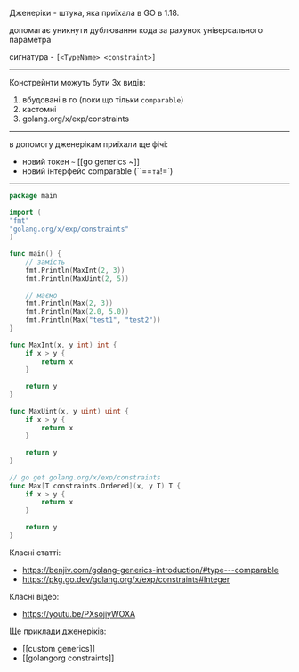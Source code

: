 
Дженеріки - штука, яка приїхала в GO в 1.18.

допомагає уникнути дублювання кода за рахунок універсального параметра 

сигнатура - `[<TypeName> <constraint>]`

--- 
Констрейнти можуть бути 3х видів:

1. вбудовані в го (поки що тільки `comparable`)
2. кастомні
3. golang.org/x/exp/constraints


---

в допомогу дженерікам приїхали ще фічі:
- новий токен `~` [[go generics ~]]
- новий інтерфейс comparable (``==` та `!=`)

---






```go
package main  
  
import (  
"fmt"  
"golang.org/x/exp/constraints"  
)  
  
func main() {  
	// замість  
	fmt.Println(MaxInt(2, 3))  
	fmt.Println(MaxUint(2, 5))  
	  
	// маємо  
	fmt.Println(Max(2, 3))  
	fmt.Println(Max(2.0, 5.0))  
	fmt.Println(Max("test1", "test2"))  
}  
  
func MaxInt(x, y int) int {  
	if x > y {  
		return x  
	}  
	  
	return y  
}  
  
func MaxUint(x, y uint) uint {  
	if x > y {  
		return x  
	}  
	  
	return y  
}  
  
// go get golang.org/x/exp/constraints  
func Max[T constraints.Ordered](x, y T) T {  
	if x > y {  
		return x  
	}  
	  
	return y  
}
```


Класні статті:
- https://benjiv.com/golang-generics-introduction/#type---comparable
- https://pkg.go.dev/golang.org/x/exp/constraints#Integer

Класні відео:
- https://youtu.be/PXsojiyWOXA

Ще приклади дженеріків:
- [[custom generics]]
- [[golangorg constraints]]